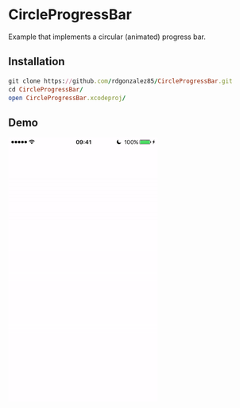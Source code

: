 # CircleProgressBar

Example that implements a circular (animated) progress bar.

## Installation

```ruby
git clone https://github.com/rdgonzalez85/CircleProgressBar.git
cd CircleProgressBar/
open CircleProgressBar.xcodeproj/
```

## Demo
<img src="https://raw.githubusercontent.com/rdgonzalez85/CircleProgressBar/master/example.gif" width="300" height="532" />
